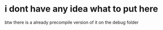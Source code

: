 # i dont have any idea what to put here
btw there is a already precompile version of it on the debug folder
